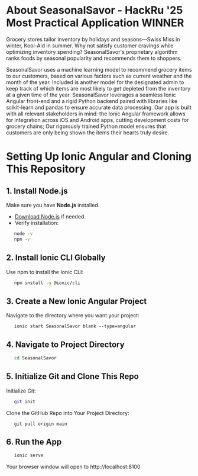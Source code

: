 # About SeasonalSavor - HackRu '25 Most Practical Application WINNER
Grocery stores tailor inventory by holidays and seasons—Swiss Miss in winter, Kool-Aid in summer. Why not satisfy customer cravings while optimizing inventory spending? SeasonalSavor's proprietary algorithm ranks foods by seasonal popularity and recommends them to shoppers.

SeasonalSavor uses a machine learning model to recommend grocery items to our customers, based on various factors such as current weather and the month of the year. Included is another model for the designated admin to keep track of which items are most likely to get depleted from the inventory at a given time of the year. SeasonalSavor leverages a seamless Ionic Angular front-end and a rigid Python backend paired with libraries like scikit-learn and pandas to ensure accurate data processing. Our app is built with all relevant stakeholders in mind: the Ionic Angular framework allows for integration across iOS and Android apps, cutting development costs for grocery chains; Our rigorously trained Python model ensures that customers are only being shown the items their hearts truly desire.


# Setting Up Ionic Angular and Cloning This Repository

## 1. Install Node.js
Make sure you have **Node.js** installed.  
- [Download Node.js](https://nodejs.org/) if needed.  
- Verify installation:
```bash
   node -v
   npm -v
```

## 2. Install Ionic CLI Globally
Use npm to install the Ionic CLI:
```bash
   npm install -g @ionic/cli
```

## 3. Create a New Ionic Angular Project
Navigate to the directory where you want your project:
```cd ~/your-desired-directory
   ionic start SeasonalSavor blank --type=angular
```

## 4. Navigate to Project Directory
```bash
   cd SeasonalSavor
```

## 5. Initialize Git and Clone This Repo
Initialize Git:
```bash
   git init
```

Clone the GitHub Repo into Your Project Directory:
```git remote add origin https://github.com/TanavSureddy/SeasonalSavor.git
   git pull origin main
```

## 6. Run the App
```bash
   ionic serve
```
Your browser window will open to http://localhost:8100



